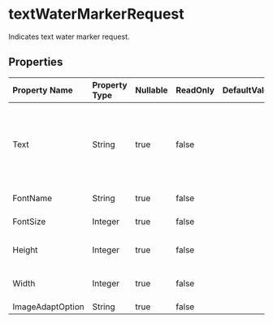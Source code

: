 # **textWaterMarkerRequest**

Indicates text water marker request. 

## **Properties**

| Property Name | Property Type | Nullable |  ReadOnly | DefaultValue | Description | 
| :- | :- | :- |:- |  :- | :- |
|Text|String|true|false |  |A property named Text of type string that can be accessed and modified.|
|FontName|String|true|false |  |Indicates font name.|
|FontSize|Integer|true|false |  |Indicates font size.|
|Height|Integer|true|false |  |Indicates image height.|
|Width|Integer|true|false |  |Indicates image width.|
|ImageAdaptOption|String|true|false |  ||

